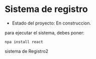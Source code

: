 <h1> Sistema de registro</h1>

- Estado del proyecto: En construccion.

para ejecutar el sistema, debes poner:

```npa install react```

sistema de Registro2
